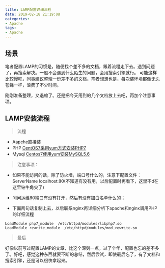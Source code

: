 ```yaml
---
title: LAMP配置详细流程
date: 2019-02-18 21:19:08
categories:
- Apache
tags:
- Apache
---
```


## 场景

笔者配置LAMP的习惯是，随便找个差不多的文档，跟着流程走下去。遇到问题了，再搜索解决。一般不会遇到什么陌生的问题，会用搜索引擎就行。 可能这样比较慢吧，同事建议整理一份差不多的文档，笔者想想也是，每次装环境都像无头苍蝇一样，浪费了不少时间。

刚刚准备整理，又退缩了。还是把今天用到的几个文档放上去吧，再加个注意事项。

## LAMP安装流程

> 流程

- Aapche直接装
- PHP
[CentOS7采用yum方式安装PHP7](https://www.jianshu.com/p/8d54a401ec06)
- Mysql
[Centos7使用yum安装MySQL5.6](https://www.jianshu.com/p/481763139ef2)

> 注意事项：

- 如果不能访问的话，除了防火墙，端口号什么的，注意下配置文件：ServerName localhost:80(不知道有没有用，以后配置时再看下，这里不d在这里钻牛角尖了)

- 问问运维80端口有没有打开，然后有没有加白名单什么的；

- 下面两句话复制上去，以后联系nginx再详细分析下apache和nginx调用PHP的详细流程
 
```
LoadModule php7_module  /etc/httpd/modules/libphp7.so
LoadModule rewrite_module  /etc/httpd/modules/mod_rewrite.so
```

> 最后

好像以前写过配置LAMP的文章，比这个深刻一点，过了个年，配置也忘的差不多了。好吧，感觉这种东西就要不断的总结，然后尝试，即使最后忘了，有了文档和搜索引擎，还是可以很快拿起来。